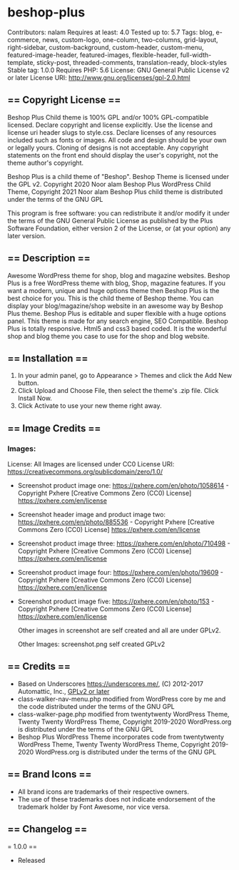 # beshop-plus
Contributors: nalam
Requires at least: 4.0
Tested up to: 5.7
Tags: blog, e-commerce, news, custom-logo, one-column, two-columns, grid-layout, right-sidebar, custom-background, custom-header, custom-menu, featured-image-header, featured-images, flexible-header, full-width-template, sticky-post, threaded-comments, translation-ready, block-styles
Stable tag: 1.0.0
Requires PHP: 5.6
License: GNU General Public License v2 or later
License URI: http://www.gnu.org/licenses/gpl-2.0.html


## == Copyright License ==
Beshop Plus Child theme  is 100% GPL and/or 100% GPL-compatible licensed.
Declare copyright and license explicitly. Use the license and license uri header slugs to style.css.
Declare licenses of any resources included such as fonts or images.
All code and design should be your own or legally yours. Cloning of designs is not acceptable.
Any copyright statements on the front end should display the user's copyright, not the theme author's copyright.

Beshop Plus is a child theme of "Beshop". Beshop Theme is licensed under the GPL v2. Copyright 2020 Noor alam
Beshop Plus WordPress Child Theme, Copyright 2021 Noor alam
Beshop Plus child theme is distributed under the terms of the GNU GPL


This program is free software: you can redistribute it and/or modify
it under the terms of the GNU General Public License as published by
the Plus Software Foundation, either version 2 of the License, or
(at your option) any later version.



## == Description ==
Awesome WordPress theme for shop, blog and magazine websites.
Beshop Plus is a free WordPress theme with blog, Shop, magazine features. If you want a modern, unique and huge options theme then Beshop Plus is the best choice for you. This is the child theme of Beshop theme. You can display your blog/magazine/shop website in an awesome way by Beshop Plus theme. Beshop Plus is editable and super flexible with a huge options panel. This theme is made for any search engine, SEO Compatible.  Beshop Plus is totally responsive.  Html5 and css3 based coded.  It is the wonderful shop and blog theme you case to use for the shop and blog website.

## == Installation ==

1. In your admin panel, go to Appearance > Themes and click the Add New button.
2. Click Upload and Choose File, then select the theme's .zip file. Click Install Now.
3. Click Activate to use your new theme right away.

## == Image Credits ==
### Images:
License: All Images are licensed under CC0
License URI: https://creativecommons.org/publicdomain/zero/1.0/


* Screenshot product image one:
https://pxhere.com/en/photo/1058614 - Copyright Pxhere
	[Creative Commons Zero (CC0) License] 
	https://pxhere.com/en/license 
* Screenshot header image and product image two:
https://pxhere.com/en/photo/885536 - Copyright Pxhere
	[Creative Commons Zero (CC0) License] 
	https://pxhere.com/en/license 
* Screenshot product image three:
https://pxhere.com/en/photo/710498  - Copyright Pxhere
	[Creative Commons Zero (CC0) License] 
	https://pxhere.com/en/license 
* Screenshot product image four:
https://pxhere.com/en/photo/19609  - Copyright Pxhere
	[Creative Commons Zero (CC0) License] 
	https://pxhere.com/en/license 
* Screenshot product image five:
https://pxhere.com/en/photo/153  - Copyright Pxhere
	[Creative Commons Zero (CC0) License] 
	https://pxhere.com/en/license 


    Other images in screenshot are self created and all are under GPLv2.

    Other Images:
        screenshot.png self created GPLv2

## == Credits ==

* Based on Underscores https://underscores.me/, (C) 2012-2017 Automattic, Inc., [GPLv2 or later](https://www.gnu.org/licenses/gpl-2.0.html)
* class-walker-nav-menu.php modified from WordPress core by me and the code distributed under the terms of the GNU GPL
* class-walker-page.php modified from twentytwenty WordPress Theme, Twenty Twenty WordPress Theme, Copyright 2019-2020 WordPress.org is distributed under the terms of the GNU GPL
* Beshop Plus WordPress Theme incorporates code from twentytwenty WordPress Theme, Twenty Twenty WordPress Theme, Copyright 2019-2020 WordPress.org is distributed under the terms of the GNU GPL

## == Brand Icons ==

* All brand icons are trademarks of their respective owners.
* The use of these trademarks does not indicate endorsement of the trademark holder by Font Awesome, nor vice versa.



## == Changelog ==
= 1.0.0 ==
* Released


 
	

